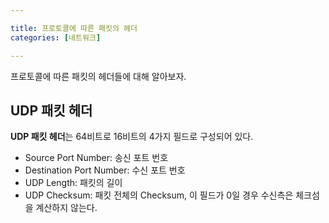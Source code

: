 ```yaml
---

title: 프로토콜에 따른 패킷의 헤더
categories: [네트워크]

---
```


프로토콜에 따른 패킷의 헤더들에 대해 알아보자.


<h2>UDP 패킷 헤더</h2>
 
 
<strong>UDP 패킷 헤더</strong>는 64비트로 16비트의 4가지 필드로 구성되어 있다.
 
 
- Source Port Number: 송신 포트 번호
- Destination Port Number: 수신 포트 번호
- UDP Length: 패킷의 길이
- UDP Checksum: 패킷 전체의 Checksum, 이 필드가 0일 경우 수신측은 체크섬을 계산하지 않는다. 